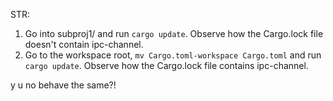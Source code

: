 STR:
1) Go into subproj1/ and run `cargo update`. Observe how the Cargo.lock file doesn't contain ipc-channel.
2) Go to the workspace root, `mv Cargo.toml-workspace Cargo.toml` and run `cargo update`. Observe how the Cargo.lock file contains ipc-channel.

y u no behave the same?!
